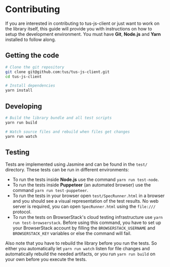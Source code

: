 # Contributing

If you are interested in contributing to tus-js-client or just want to work on the library itself, this guide will provide you with instructions on how to setup the development environment. You must have **Git**, **Node.js** and **Yarn** installed to follow along.

## Getting the code

```bash
# Clone the git repository
git clone git@github.com:tus/tus-js-client.git
cd tus-js-client

# Install dependencies
yarn install
```

## Developing

```bash
# Build the library bundle and all test scripts
yarn run build

# Watch source files and rebuild when files get changes
yarn run watch
```

## Testing

Tests are implemented using Jasmine and can be found in the `test/` directory. These tests can be run in different environments:
* To run the tests inside **Node.js** use the command `yarn run test-node`.
* To run the tests inside **Puppeteer** (an automated browser) use the command `yarn run test-puppeteer`.
* To run the tests in your browser open `test/SpecRunner.html` in a browser and you should see a visual representation of the test results. No web server is required, you can open `SpecRunner.html` using the `file:///` protocol.
* To run the tests on BrowserStack's cloud testing infrastructure use `yarn run test-browserstack`.  Before using this command, you have to set up your BrowserStack account by filling the `BROWSERSTACK_USERNAME` and `BROWSERSTACK_KEY` variables or else the command will fail.

Also note that you have to rebuild the library before you run the tests. So either you automatically let `yarn run watch` listen for file changes and automatically rebuild the needed artifacts, or you run `yarn run build` on your own before you execute the tests.
